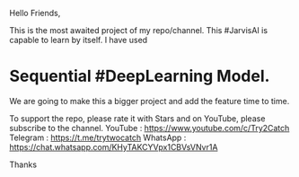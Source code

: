 Hello Friends,

This is the most awaited project of my repo/channel. This #JarvisAI is capable to learn by itself. I have used
# Sequential #DeepLearning Model.

We are going to make this a bigger project and add the feature time to time.

To support the repo, please rate it with Stars and on YouTube, please subscribe to the channel.
YouTube : https://www.youtube.com/c/Try2Catch
Telegram : https://t.me/trytwocatch
WhatsApp : https://chat.whatsapp.com/KHyTAKCYVpx1CBVsVNvr1A

Thanks

